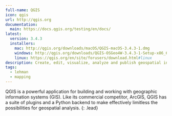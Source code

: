 ```yaml
---
full-name: QGIS
icon: qgis
url: http://qgis.org
documentation: 
  main: https://docs.qgis.org/testing/en/docs/
latest:
  version: 3.4.3
  installers:
    mac: http://qgis.org/downloads/macOS/QGIS-macOS-3.4.3-1.dmg
    windows: http://qgis.org/downloads/QGIS-OSGeo4W-3.4.3-1-Setup-x86_64.exe
    linux: https://qgis.org/en/site/forusers/download.html#linux
description: Create, edit, visualize, analyze and publish geospatial information on Windows, Mac, and Linux with QGIS.
tags:
  - lehman
  - mapping
---
```


QGIS is a powerful application for building and working with geographic
information systems (GIS). Like its commercial competitor, ArcGIS, QGIS has a
suite of plugins and a Python backend to make effectively limitless the
possibilities for geospatial analysis. 
{: .lead}
